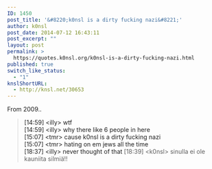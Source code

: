 ```yaml
---
ID: 1450
post_title: '&#8220;k0nsl is a dirty fucking nazi&#8221;'
author: k0nsl
post_date: 2014-07-12 16:43:11
post_excerpt: ""
layout: post
permalink: >
  https://quotes.k0nsl.org/k0nsl-is-a-dirty-fucking-nazi.html
published: true
switch_like_status:
  - "1"
knslShortURL:
  - http://knsl.net/30653
---
```

From 2009..
<blockquote><span style="color: #222222;">[14:59] &lt;illy&gt; wtf</span><br style="color: #222222;" /><span style="color: #222222;">[14:59] &lt;illy&gt; why there like 6 people in here</span><br style="color: #222222;" /><span style="color: #222222;">[15:07] &lt;tmr&gt; cause k0nsl is a dirty fucking nazi</span><br style="color: #222222;" /><span style="color: #222222;">[15:07] &lt;tmr&gt; hating on em jews all the time</span><br style="color: #222222;" /><span style="color: #222222;">[18:37] &lt;illy&gt; never thought of that</span>
[18:39] &lt;k0nsl&gt; sinulla ei ole kauniita silmiä!!</blockquote>